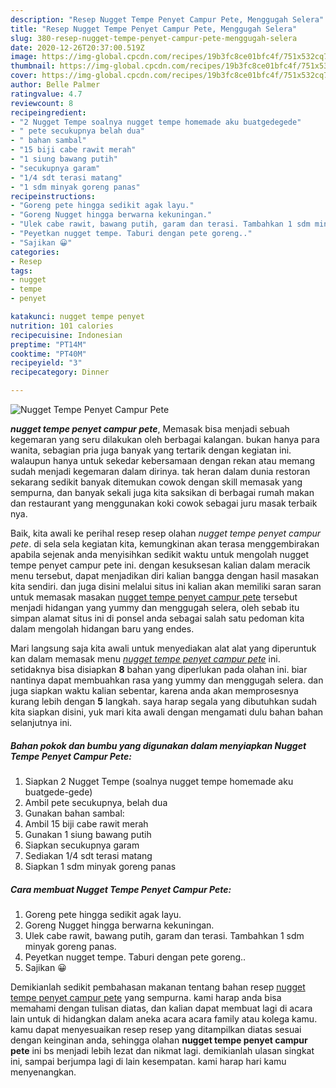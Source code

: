 ```yaml
---
description: "Resep Nugget Tempe Penyet Campur Pete, Menggugah Selera"
title: "Resep Nugget Tempe Penyet Campur Pete, Menggugah Selera"
slug: 380-resep-nugget-tempe-penyet-campur-pete-menggugah-selera
date: 2020-12-26T20:37:00.519Z
image: https://img-global.cpcdn.com/recipes/19b3fc8ce01bfc4f/751x532cq70/nugget-tempe-penyet-campur-pete-foto-resep-utama.jpg
thumbnail: https://img-global.cpcdn.com/recipes/19b3fc8ce01bfc4f/751x532cq70/nugget-tempe-penyet-campur-pete-foto-resep-utama.jpg
cover: https://img-global.cpcdn.com/recipes/19b3fc8ce01bfc4f/751x532cq70/nugget-tempe-penyet-campur-pete-foto-resep-utama.jpg
author: Belle Palmer
ratingvalue: 4.7
reviewcount: 8
recipeingredient:
- "2 Nugget Tempe soalnya nugget tempe homemade aku buatgedegede"
- " pete secukupnya belah dua"
- " bahan sambal"
- "15 biji cabe rawit merah"
- "1 siung bawang putih"
- "secukupnya garam"
- "1/4 sdt terasi matang"
- "1 sdm minyak goreng panas"
recipeinstructions:
- "Goreng pete hingga sedikit agak layu."
- "Goreng Nugget hingga berwarna kekuningan."
- "Ulek cabe rawit, bawang putih, garam dan terasi. Tambahkan 1 sdm minyak goreng panas."
- "Peyetkan nugget tempe. Taburi dengan pete goreng.."
- "Sajikan 😀"
categories:
- Resep
tags:
- nugget
- tempe
- penyet

katakunci: nugget tempe penyet 
nutrition: 101 calories
recipecuisine: Indonesian
preptime: "PT14M"
cooktime: "PT40M"
recipeyield: "3"
recipecategory: Dinner

---
```



![Nugget Tempe Penyet Campur Pete](https://img-global.cpcdn.com/recipes/19b3fc8ce01bfc4f/751x532cq70/nugget-tempe-penyet-campur-pete-foto-resep-utama.jpg)

<b><i>nugget tempe penyet campur pete</i></b>, Memasak bisa menjadi sebuah kegemaran yang seru dilakukan oleh berbagai kalangan. bukan hanya para wanita, sebagian pria juga banyak yang tertarik dengan kegiatan ini. walaupun hanya untuk sekedar kebersamaan dengan rekan atau memang sudah menjadi kegemaran dalam dirinya. tak heran dalam dunia restoran sekarang sedikit banyak ditemukan cowok dengan skill memasak yang sempurna, dan banyak sekali juga kita saksikan di berbagai rumah makan dan restaurant yang menggunakan koki cowok sebagai juru masak terbaik nya.

Baik, kita awali ke perihal resep resep olahan <i>nugget tempe penyet campur pete</i>. di sela sela kegiatan kita, kemungkinan akan terasa menggembirakan apabila sejenak anda menyisihkan sedikit waktu untuk mengolah nugget tempe penyet campur pete ini. dengan kesuksesan kalian dalam meracik menu tersebut, dapat menjadikan diri kalian bangga dengan hasil masakan kita sendiri. dan juga disini melalui situs ini kalian akan memiliki saran saran untuk memasak masakan <u>nugget tempe penyet campur pete</u> tersebut menjadi hidangan yang yummy dan menggugah selera, oleh sebab itu simpan alamat situs ini di ponsel anda sebagai salah satu pedoman kita dalam mengolah hidangan baru yang endes.




Mari langsung saja kita awali untuk menyediakan alat alat yang diperuntuk kan dalam memasak menu <u><i>nugget tempe penyet campur pete</i></u> ini. setidaknya bisa disiapkan <b>8</b> bahan yang diperlukan pada olahan ini. biar nantinya dapat membuahkan rasa yang yummy dan menggugah selera. dan juga siapkan waktu kalian sebentar, karena anda akan memprosesnya kurang lebih dengan <b>5</b> langkah. saya harap segala yang dibutuhkan sudah kita siapkan disini, yuk mari kita awali dengan mengamati dulu bahan bahan selanjutnya ini.

<!--inarticleads1-->

##### Bahan pokok dan bumbu yang digunakan dalam menyiapkan Nugget Tempe Penyet Campur Pete:

1. Siapkan 2 Nugget Tempe (soalnya nugget tempe homemade aku buatgede-gede)
1. Ambil  pete secukupnya, belah dua
1. Gunakan  bahan sambal:
1. Ambil 15 biji cabe rawit merah
1. Gunakan 1 siung bawang putih
1. Siapkan secukupnya garam
1. Sediakan 1/4 sdt terasi matang
1. Siapkan 1 sdm minyak goreng panas




<!--inarticleads2-->

##### Cara membuat Nugget Tempe Penyet Campur Pete:

1. Goreng pete hingga sedikit agak layu.
1. Goreng Nugget hingga berwarna kekuningan.
1. Ulek cabe rawit, bawang putih, garam dan terasi. Tambahkan 1 sdm minyak goreng panas.
1. Peyetkan nugget tempe. Taburi dengan pete goreng..
1. Sajikan 😀




Demikianlah sedikit pembahasan makanan tentang bahan resep <u>nugget tempe penyet campur pete</u> yang sempurna. kami harap anda bisa memahami dengan tulisan diatas, dan kalian dapat membuat lagi di acara lain untuk di hidangkan dalam aneka acara acara family atau kolega kamu. kamu dapat menyesuaikan resep resep yang ditampilkan diatas sesuai dengan keinginan anda, sehingga olahan <b>nugget tempe penyet campur pete</b> ini bs menjadi lebih lezat dan nikmat lagi. demikianlah ulasan singkat ini, sampai berjumpa lagi di lain kesempatan. kami harap hari kamu menyenangkan.
